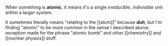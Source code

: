 When something is **atomic**, it means it's a single _irreducible_, _indivisible_ unit within a larger system.

It sometimes literally means "relating to the [[atom]]" because ***duh***, but I'm finding "atomic" to be more common in the sense I described above; exception made for the phrase "atomic bomb" and other [[chemistry]] and [[nuclear physics]] stuff.